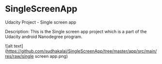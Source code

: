 # SingleScreenApp
Udacity Project - Single screen app

Description:
This is the Single screen app project which is a part of the Udacity android Nanodegree program.

![alt text](https://github.com/sudhakalai/SingleScreenApp/tree/master/app/src/main/res/raw/single screen app.png)
